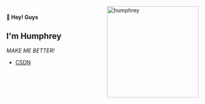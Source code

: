 <img src="https://gimg2.baidu.com/image_search/src=http%3A%2F%2Fup.enterdesk.com%2Fedpic%2F4d%2Fd6%2Ff0%2F4dd6f0e142a057fba0bf73235c4167a5.jpg&refer=http%3A%2F%2Fup.enterdesk.com&app=2002&size=f9999,10000&q=a80&n=0&g=0n&fmt=jpeg?sec=1645699818&t=73625d9e263ce608c7059d80eafdef87" alt="humphrey" align="right" height="240">

#### 👋 Hey! Guys

## I'm Humphrey

_MAKE ME BETTER!_

- [CSDN](https://blog.csdn.net/weixin_46652769)

<!--
**Humphrey2021/humphrey2021** is a ✨ _special_ ✨ repository because its `README.md` (this file) appears on your GitHub profile.

Here are some ideas to get you started:

- 🔭 I’m currently working on ...
- 🌱 I’m currently learning ...
- 👯 I’m looking to collaborate on ...
- 🤔 I’m looking for help with ...
- 💬 Ask me about ...
- 📫 How to reach me: [emil](humphrey2021@163.com)
- 😄 Pronouns: ...
- ⚡ Fun fact: ...
-->

